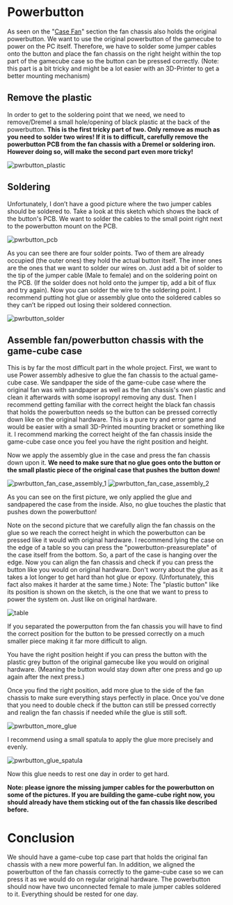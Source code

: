 # Powerbutton
As seen on the "[Case Fan](./2.3.1%20-%20Case%20Fan.md)" section the fan chassis also holds the original powerbutton. We want to use the original powerbutton of the gamecube to power on the PC itself. Therefore, we have to solder some jumper cables onto the button and place the fan chassis on the right height within the top part of the gamecube case so the button can be pressed correctly. (Note: this part is a bit tricky and might be a lot easier with an 3D-Printer to get a better mounting mechanism)

## Remove the plastic
In order to get to the soldering point that we need, we need to remove/Dremel a small hole/opening of black plastic at the back of the powerbutton. **This is the first tricky part of two. Only remove as much as you need to solder two wires! If it is to difficult, carefully remove the powerbutton PCB from the fan chassis with a Dremel or soldering iron. However doing so, will make the second part even more tricky!**

![pwrbutton_plastic]

## Soldering
Unfortunately, I don’t have a good picture where the two jumper cables should be soldered to. Take a look at this sketch which shows the back of the button's PCB. We want to solder the cables to the small point right next to the powerbutton mount on the PCB.

![pwrbutton_pcb]

As you can see there are four solder points. Two of them are already occupied (the outer ones) they hold the actual button itself. The inner ones are the ones that we want to solder our wires on. Just add a bit of solder to the tip of the jumper cable (Male to female) and on the soldering point on the PCB. (If the solder does not hold onto the jumper tip, add a bit of flux and try again). Now you can solder the wire to the soldering point. I recommend putting hot glue or assembly glue onto the soldered cables so they can’t be ripped out losing their soldered connection.

![pwrbutton_solder]

## Assemble fan/powerbutton chassis with the game-cube case
This is by far the most difficult part in the whole project. First, we want to use Power assembly adhesive to glue the fan chassis to the actual game-cube case. We sandpaper the side of the game-cube case where the original fan was with sandpaper as well as the fan chassis's own plastic and clean it afterwards with some isopropyl removing any dust. Then I recommend getting familiar with the correct height the black fan chassis that holds the powerbutton needs so the button can be pressed correctly down like on the original hardware. This is a pure try and error game and would be easier with a small 3D-Printed mounting bracket or something like it. I recommend marking the correct height of the fan chassis inside the game-cube case once you feel you have the right position and height.

Now we apply the assembly glue in the case and press the fan chassis down upon it. **We need to make sure that no glue goes onto the button or the small plastic piece of the original case that pushes the button down!**

![pwrbutton_fan_case_assembly_1]
![pwrbutton_fan_case_assembly_2]

As you can see on the first picture, we only applied the glue and sandpapered the case from the inside. Also, no glue touches the plastic that pushes down the powerbutton!

Note on the second picture that we carefully align the fan chassis on the glue so we reach the correct height in which the powerbutton can be pressed like it would with original hardware. I recommend lying the case on the edge of a table so you can press the "powerbutton-preasureplate" of the case itself from the bottom. So, a part of the case is hanging over the edge. Now you can align the fan chassis and check if you can press the button like you would on original hardware. Don't worry about the glue as it takes a lot longer to get hard than hot glue or epoxy. (Unfortunately, this fact also makes it harder at the same time.) Note: The "plastic button" like its position is shown on the sketch, is the one that we want to press to power the system on. Just like on original hardware.

![table]

If you separated the powerputton from the fan chassis you will have to find the correct position for the button to be pressed correctly on a much smaller piece making it far more difficult to align.

You have the right position height if you can press the button with the plastic grey button of the original gamecube like you would on original hardware. (Meaning the button would stay down after one press and go up again after the next press.)

Once you find the right position, add more glue to the side of the fan chassis to make sure everything stays perfectly in place. Once you've done that you need to double check if the button can still be pressed correctly and realign the fan chassis if needed while the glue is still soft.

![pwrbutton_more_glue]

I recommend using a small spatula to apply the glue more precisely and evenly.

![pwrbutton_glue_spatula]

Now this glue needs to rest one day in order to get hard.

**Note: please ignore the missing jumper cables for the powerbutton on some of the pictures. If you are building the game-cube right now, you should already have them sticking out of the fan chassis like described before.**

# Conclusion
We should have a game-cube top case part that holds the original fan chassis with a new more powerful fan. In addition, we aligned the powerbutton of the fan chassis correctly to the game-cube case so we can press it as we would do on regular original hardware. The powerbutton should now have two unconnected female to male jumper cables soldered to it. Everything should be rested for one day. 

[pwrbutton_plastic]: ../../images/pwrbutton_plastic.PNG
[pwrbutton_pcb]: ../../images/pwrbutton_pcb.PNG
[pwrbutton_solder]: ../../images/pwrbutton_solder.PNG
[pwrbutton_fan_case_assembly_1]: ../../images/pwrbutton_fan_case_assembly_1.PNG
[pwrbutton_fan_case_assembly_2]: ../../images/pwrbutton_fan_case_assembly_2.PNG
[table]: ../../images/table.PNG
[pwrbutton_more_glue]: ../../images/pwrbutton_more_glue.PNG
[pwrbutton_glue_spatula]: ../../images/pwrbutton_glue_spatula.PNG
